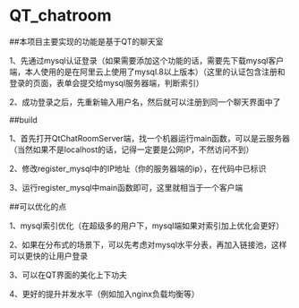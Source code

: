 # QT_chatroom

##本项目主要实现的功能是基于QT的聊天室

1、先通过mysql认证登录（如果需要添加这个功能的话，需要先下载mysql客户端，本人使用的是在阿里云上使用了mysql.8以上版本）（这里的认证包含注册和登录的页面，表单会提交给mysql服务器端，判断索引）

2、成功登录之后，先重新输入用户名，然后就可以注册到同一个聊天界面中了

##build

1、首先打开QtChatRoomServer端，找一个机器运行main函数，可以是云服务器（当然如果不是localhost的话，记得一定要是公网IP，不然访问不到）

2、修改register_mysql中的IP地址（你的服务器端的ip），在代码中已标识

3、运行register_mysql中main函数即可，这里就相当于一个客户端

##可以优化的点

1、mysql索引优化（在超级多的用户下，mysql端如果对索引加上优化会更好）

2、如果在分布式的场景下，可以先考虑对mysql水平分表，再加入链接池，这样可以更快的让用户登录

3、可以在QT界面的美化上下功夫

4、更好的提升并发水平（例如加入nginx负载均衡等）
